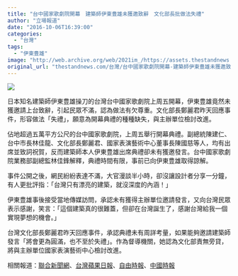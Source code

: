 ```yaml
---
title: "台中國家歌劇院開幕　建築師伊東豊雄未獲邀致辭　文化部長批做法失禮"
author: "立場報道"
date: "2016-10-06T16:39:00"
categories:
  - "台灣"
tags:
  - "伊東豊雄"
image: "http://web.archive.org/web/2021im_/https://assets.thestandnews.com/media/photos/tw-15_2l6sV.png"
original_url: "thestandnews.com/台灣/台中國家歌劇院開幕-建築師伊東豊雄未獲邀致辭-文化部長批做法失禮"
---
```

![](http://web.archive.org/web/2021im_/https://assets.thestandnews.com/media/photos/tw-15_2l6sV.png)

日本知名建築師伊東豊雄操刀的台灣台中國家歌劇院上周五開幕，伊東豊雄竟然未獲邀請上台致辭，引起民眾不滿，認為做法有欠尊重。文化部長鄭麗君昨天回應事件，形容做法「失禮」，願意為開幕典禮的種種缺失，與主辦單位檢討改進。

佔地超過五萬平方公尺的台中國家歌劇院，上周五舉行開幕典禮。副總統陳建仁、台中市長林佳龍、文化部長鄭麗君、國家表演藝術中心董事長陳國慈等人，均有出席並致詞祝賀，反而建築師本人伊東豊雄出席典禮卻未有獲邀發言。台中國家歌劇院業務部副總監林佳鋒解釋，典禮時間有限，事前已向伊東豊雄取得諒解。

事件公開之後，網民紛紛表達不滿，大官漫談半小時，卻沒讓設計者分享一分鐘，有人更批評指：「台灣只有漂亮的建築，就沒深度的內涵！」

伊東豊雄事後接受當地傳媒訪問，承認未有獲得主辦單位邀請發言，又向台灣民眾表示感謝，笑言：「這個建築真的很難蓋，但卻在台灣誕生了，感謝台灣給我一個實現夢想的機會。」

台灣文化部長鄭麗君昨天回應事件，承認典禮未有周詳考量，如果能夠邀請建築師發言「將會更為圓滿，也不至於失禮」。作為督導機關，她認為文化部責無旁貸，將與主辦單位國家表演藝術中心檢討改進。

相關報道：[聯合新聞網](http://web.archive.org/web/20211229103413/http://money.udn.com/money/story/5641/2003502)、[台灣蘋果日報](http://web.archive.org/web/20211229103413/http://www.appledaily.com.tw/realtimenews/article/new/20161004/961582/)、[自由時報](http://web.archive.org/web/20211229103413/http://news.ltn.com.tw/news/life/breakingnews/1845030)、[中國時報](http://web.archive.org/web/20211229103413/http://photo.chinatimes.com/20161001001353-260803)